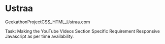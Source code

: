 # Ustraa
GeekathonProjectCSS_HTML_Ustraa.com

Task: Making the YouTube Videos Section 
Specific Requirement
Responsive
Javascript as per time availability.
